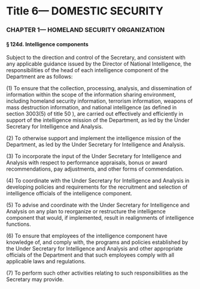 
# Title 6— DOMESTIC SECURITY
### CHAPTER 1— HOMELAND SECURITY ORGANIZATION
#### § 124d. Intelligence components

Subject to the direction and control of the Secretary, and consistent with any applicable guidance issued by the Director of National Intelligence, the responsibilities of the head of each intelligence component of the Department are as follows:

(1) To ensure that the collection, processing, analysis, and dissemination of information within the scope of the information sharing environment, including homeland security information, terrorism information, weapons of mass destruction information, and national intelligence (as defined in section 3003(5) of title 50 ), are carried out effectively and efficiently in support of the intelligence mission of the Department, as led by the Under Secretary for Intelligence and Analysis.

(2) To otherwise support and implement the intelligence mission of the Department, as led by the Under Secretary for Intelligence and Analysis.

(3) To incorporate the input of the Under Secretary for Intelligence and Analysis with respect to performance appraisals, bonus or award recommendations, pay adjustments, and other forms of commendation.

(4) To coordinate with the Under Secretary for Intelligence and Analysis in developing policies and requirements for the recruitment and selection of intelligence officials of the intelligence component.

(5) To advise and coordinate with the Under Secretary for Intelligence and Analysis on any plan to reorganize or restructure the intelligence component that would, if implemented, result in realignments of intelligence functions.

(6) To ensure that employees of the intelligence component have knowledge of, and comply with, the programs and policies established by the Under Secretary for Intelligence and Analysis and other appropriate officials of the Department and that such employees comply with all applicable laws and regulations.

(7) To perform such other activities relating to such responsibilities as the Secretary may provide.
